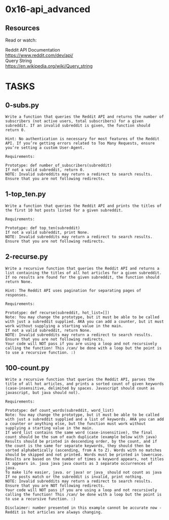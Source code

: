 # 0x16-api_advanced

## Resources
Read or watch:

Reddit API Documentation <br>https://www.reddit.com/dev/api/<br>
Query String <br>https://en.wikipedia.org/wiki/Query_string<br>

# TASKS

## 0-subs.py
	Write a function that queries the Reddit API and returns the number of subscribers (not active users, total subscribers) for a given subreddit. If an invalid subreddit is given, the function should return 0.

	Hint: No authentication is necessary for most features of the Reddit API. If you’re getting errors related to Too Many Requests, ensure you’re setting a custom User-Agent.

	Requirements:

	Prototype: def number_of_subscribers(subreddit)
	If not a valid subreddit, return 0.
	NOTE: Invalid subreddits may return a redirect to search results. Ensure that you are not following redirects.

## 1-top_ten.py

	Write a function that queries the Reddit API and prints the titles of the first 10 hot posts listed for a given subreddit.

	Requirements:

	Prototype: def top_ten(subreddit)
	If not a valid subreddit, print None.
	NOTE: Invalid subreddits may return a redirect to search results. Ensure that you are not following redirects.

## 2-recurse.py

	Write a recursive function that queries the Reddit API and returns a list containing the titles of all hot articles for a given subreddit. If no results are found for the given subreddit, the function should return None.

	Hint: The Reddit API uses pagination for separating pages of responses.

	Requirements:

	Prototype: def recurse(subreddit, hot_list=[])
	Note: You may change the prototype, but it must be able to be called with just a subreddit supplied. AKA you can add a counter, but it must work without supplying a starting value in the main.
	If not a valid subreddit, return None.
	NOTE: Invalid subreddits may return a redirect to search results. Ensure that you are not following redirects.
	Your code will NOT pass if you are using a loop and not recursively calling the function! This /can/ be done with a loop but the point is to use a recursive function. :)

## 100-count.py

	Write a recursive function that queries the Reddit API, parses the title of all hot articles, and prints a sorted count of given keywords (case-insensitive, delimited by spaces. Javascript should count as javascript, but java should not).

	Requirements:

	Prototype: def count_words(subreddit, word_list)
	Note: You may change the prototype, but it must be able to be called with just a subreddit supplied and a list of keywords. AKA you can add a counter or anything else, but the function must work without supplying a starting value in the main.
	If word_list contains the same word (case-insensitive), the final count should be the sum of each duplicate (example below with java)
	Results should be printed in descending order, by the count, and if the count is the same for separate keywords, they should then be sorted alphabetically (ascending, from A to Z). Words with no matches should be skipped and not printed. Words must be printed in lowercase.
	Results are based on the number of times a keyword appears, not titles it appears in. java java java counts as 3 separate occurrences of java.
	To make life easier, java. or java! or java_ should not count as java
	If no posts match or the subreddit is invalid, print nothing.
	NOTE: Invalid subreddits may return a redirect to search results. Ensure that you are NOT following redirects.
	Your code will NOT pass if you are using a loop and not recursively calling the function! This /can/ be done with a loop but the point is to use a recursive function. :)

	Disclaimer: number presented in this example cannot be accurate now - Reddit is hot articles are always changing.
